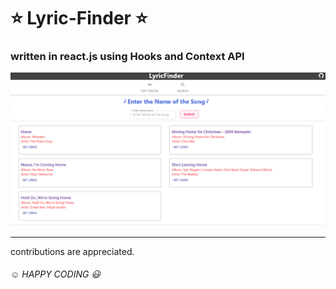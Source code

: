 # :star: Lyric-Finder :star:

### written in react.js using Hooks and Context API

![screenshot](/screenshot.png)

---


contributions are appreciated.

###### :relaxed: HAPPY CODING :smiley:
